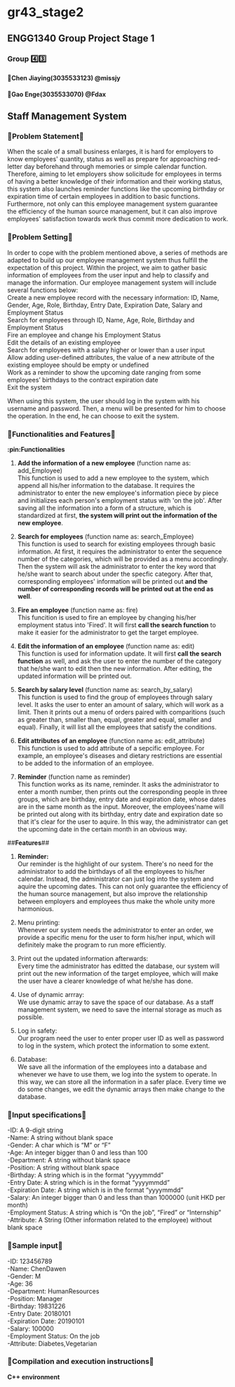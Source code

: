# gr43_stage2
## **ENGG1340 Group Project Stage 1**


### **Group :four::three:**
#### **:girl:Chen Jiaying(3035533123) @missjy**
#### **:boy:Gao Enge(3035533070) @Fdax**
## 
## **Staff Management System**

### **:thought_balloon:Problem Statement:thought_balloon:**

When the scale of a small business enlarges, it is hard for employers to know employees' quantity, status as well as prepare for approaching red-letter day beforehand through memories or simple calendar function. Therefore, aiming to let employers show solicitude for employees in terms of having a better knowledge of their information and their working status, this system also launches reminder functions like the upcoming birthday or expiration time of certain employees in addition to basic functions. Furthermore, not only can this employee management system guarantee the efficiency of the human source management, but it can also improve employees' satisfaction towards work thus commit more dedication to work.



### **:thought_balloon:Problem Setting:thought_balloon:**

In order to cope with the problem mentioned above, a series of methods are adapted to build up our employee management system thus fulfill the expectation of this project. Within the project, we aim to gather basic information of employees from the user input and help to classify and manage the information. Our employee management system will include several functions below:  
Create a new employee record with the necessary information: ID, Name, Gender, Age, Role, Birthday, Entry Date, Expiration Date, Salary and Employment Status  
Search for employees through ID, Name, Age, Role, Birthday and Employment Status  
Fire an employee and change his Employment Status  
Edit the details of an existing employee  
Search for employees with a salary higher or lower than a user input  
Allow adding user-defined attributes, the value of a new attribute of the existing employee should be empty or undefined  
Work as a reminder to show the upcoming date ranging from some employees’ birthdays to the contract expiration date  
Exit the system  

When using this system, the user should log in the system with his username and password. Then, a menu will be presented for him to choose the operation. In the end, he can choose to exit the system.


  
### **:thought_balloon:Functionalities and Features:thought_balloon:**
  
  **:pin:Functionalities**

  1. **Add the information of a new employee** (function name as: add_Employee)  
     This function is used to add a new employee to the system, which append all his/her information to the database. It requires the        administrator to enter the new employee's information piece by piece and initializes each person's employment status with 'on the        job'. After saving all the information into a form of a structure, which is standardized at first, **the system will print out the        information of the new employee**.  
     
  2. **Search for employees** (function name as: search_Employee)  
     This function is used to search for existing employees through basic information. At first, it requires the administrator to enter      the sequence number of the categories, which will be provided as a menu accordingly. Then the system will ask the administrator to      enter the key word that he/she want to search about under the specfic category. After that, corresponding employees' information        will be printed out **and the number of corresponding records will be printed out at the end as well**.
     
  3. **Fire an employee** (function name as: fire)  
     This funcition is used to fire an employee by changing his/her employment status into 'Fired'. It will first **call the search          function** to make it easier for the administrator to get the target employee.
     
  4. **Edit the information of an employee** (function name as: edit)  
     This function is used for information update. It will first **call the search function** as well, and ask the user to enter the          number of the category that he/she want to edit then the new information. After editing, the updated information will be printed        out.
     
  5. **Search by salary level** (function name as: search_by_salary)  
     This function is used to find the group of employees through salary level. It asks the user to enter an amount of salary, which          will work as a limit. Then it prints out a menu of orders paired with comparitions (such as greater than, smaller than, equal,          greater and equal, smaller and equal). Finally, it will list all the employees that satisfy the conditions.
     
  6. **Edit attributes of an employee** (function name as: edit_attribute)  
     This function is used to add attribute of a sepcific employee. For example, an employee's diseases and dietary restrictions are          essential to be added to the information of an employee.
     
  7. **Reminder** (function name as reminder)  
     This function works as its name, reminder. It asks the administrator to enter a month number, then prints out the corresponding          people in three groups, which are birthday, entry date and expiration date, whose dates are in the same month as the input.              Moreover, the employees'name will be printed out along with its birthday, entry date and expiration date so that it's clear for the      user to aquire. In this way, the administrator can get the upcoming date in the certain month in an obvious way.
  
  
  ##**Features**##
  
  1. **Reminder:**  
     Our reminder is the highlight of our system. There's no need for the administrator to add the birthdays of all the employees to          his/her calendar. Instead, the administrator can just log into the system and aquire the upcoming dates. This can not only              guarantee the efficiency of the human source management, but also improve the relationship between employers and employees thus          make the whole unity more harmonious.
     
  2. Menu printing:  
     Whenever our system needs the administrator to enter an order, we provide a specific menu for the user to form his/her input, which      will definitely make the program to run more efficiently.
     
  3. Print out the updated information afterwards:  
     Every time the administrator has editted the database, our system will print out the new information of the target employee, which      will make the user have a clearer knowledge of what he/she has done.
     
  4. Use of dynamic arrray:  
     We use dynamic array to save the space of our database. As a staff management system, we need to save the internal storage as much      as possible.
     
  5. Log in safety:  
     Our program need the user to enter proper user ID as well as password to log in the system, which protect the information to some        extent.
     
  6. Database:  
     We save all the information of the employees into a database and whenever we have to use them, we log into the system to operate.        In this way, we can store all the information in a safer place. Every time we do some changes, we edit the dynamic arrays then make      change to the database.
     


### **:thought_balloon:Input specifications:thought_balloon:**

  -ID: A 9-digit string  
  -Name: A string without blank space  
  -Gender: A char which is “M” or “F”  
  -Age: An integer bigger than 0 and less than 100  
  -Department: A string without blank space  
  -Position: A string without blank space  
  -Birthday: A string which is in the format “yyyymmdd”  
  -Entry Date: A string which is in the format “yyyymmdd”  
  -Expiration Date: A string which is in the format “yyyymmdd”  
  -Salary: An integer bigger than 0 and less than than 1000000 (unit HKD per month)  
  -Employment Status: A string which is “On the job”, “Fired” or “Internship”  
  -Attribute: A String (Other information related to the employee) without blank space  
 
 ### **:thought_balloon:Sample input:thought_balloon:**
 
  -ID: 123456789  
  -Name: ChenDawen  
  -Gender: M  
  -Age: 36  
  -Department: HumanResources  
  -Position: Manager  
  -Birthday: 19831226  
  -Entry Date: 20180101  
  -Expiration Date: 20190101  
  -Salary: 100000  
  -Employment Status: On the job  
  -Attribute: Diabetes,Vegetarian  
 
 
 ### **:thought_balloon:Compilation and execution instructions:thought_balloon:**
   **C++ environment**


